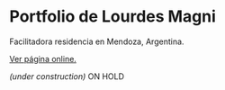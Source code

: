 # Portfolio de Lourdes Magni

Facilitadora residencia en Mendoza, Argentina.

[Ver página online.](https://elvisfinol.github.io/lourdesmagni-portfolio/) 

*(under construction)* ON HOLD

